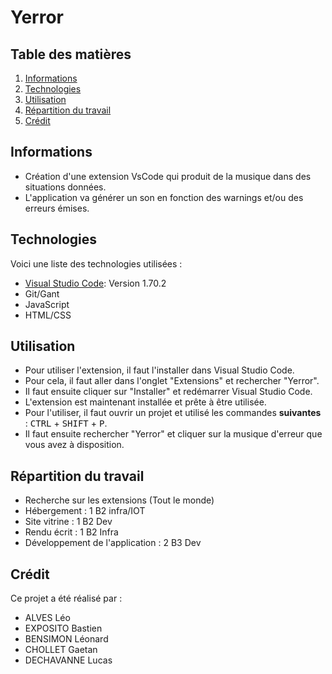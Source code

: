 # Yerror

## Table des matières

1. [Informations](#informations)
2. [Technologies](#technologies)
3. [Utilisation](#utilisation)
4. [Répartition du travail](#répartition-du-travail)
5. [Crédit](#crédit)

## Informations

- Création d'une extension VsCode qui produit de la musique dans des situations données.
- L'application va générer un son en fonction des warnings et/ou des erreurs émises.

## Technologies

Voici une liste des technologies utilisées :

- [Visual Studio Code](https://code.visualstudio.com/): Version 1.70.2
- Git/Gant
- JavaScript
- HTML/CSS

## Utilisation

- Pour utiliser l'extension, il faut l'installer dans Visual Studio Code.
- Pour cela, il faut aller dans l'onglet "Extensions" et rechercher "Yerror".
- Il faut ensuite cliquer sur "Installer" et redémarrer Visual Studio Code.
- L'extension est maintenant installée et prête à être utilisée.
- Pour l'utiliser, il faut ouvrir un projet et utilisé les commandes **suivantes** : <kbd>CTRL</kbd> + <kbd>SHIFT</kbd> + <kbd>P</kbd>.
- Il faut ensuite rechercher "Yerror" et cliquer sur la musique d'erreur que vous avez à disposition.

## Répartition du travail

- Recherche sur les extensions (Tout le monde)
- Hébergement : 1 B2 infra/IOT
- Site vitrine : 1 B2 Dev
- Rendu écrit : 1 B2 Infra
- Développement de l'application : 2 B3 Dev

## Crédit

Ce projet a été réalisé par :

- ALVES Léo
- EXPOSITO Bastien
- BENSIMON Léonard
- CHOLLET Gaetan
- DECHAVANNE Lucas
